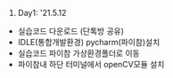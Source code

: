 1. Day1: '21.5.12
* 실습코드 다운로드 (단톡방 공유)
* IDLE(통합개발환경) pycharm(파이참)설치
* 실습코드 파이참 가상환경폴더로 이동
* 파이참내 하단 터미널에서 openCV모듈 설치
  
